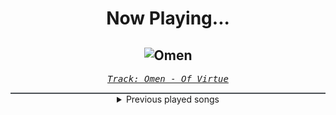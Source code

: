 <div align="center"> 
<h1>Now Playing...</h1>

![Omen](https://i.scdn.co/image/ab67616d00001e020e9b47f325bc626504b8e0ad)
--
_<samp><a href="https://open.spotify.com/track/1wO1luZHbcTLFbCSL5EFn4">Track: Omen - Of Virtue</a></samp>_

<div style="border: 1px #4B5054 solid"></div>
<details>
  <summary>
    Previous played songs
  </summary>
  <table>
    <thead>
      <tr>
        <th>
          Artist
        </th>
        <th>
          Song
        </th>
        <th>
          Link
        </th>
      </tr>
    </thead>
    <tbody>
      <tr><td>Of Virtue</td><td>Omen</td><td><a href="https://open.spotify.com/track/1wO1luZHbcTLFbCSL5EFn4">https://open.spotify.com/track/1wO1luZHbcTLFbCSL5EFn4</a></td></tr><tr><td>Our Promise</td><td>The Worst</td><td><a href="https://open.spotify.com/track/54mJoei7fXNas5Yb9AJ8Oy">https://open.spotify.com/track/54mJoei7fXNas5Yb9AJ8Oy</a></td></tr><tr><td>Our Promise</td><td>Panic Waves</td><td><a href="https://open.spotify.com/track/2UE48m09FyDdc6Ot1sGKqS">https://open.spotify.com/track/2UE48m09FyDdc6Ot1sGKqS</a></td></tr><tr><td>We Came As Romans</td><td>Plagued</td><td><a href="https://open.spotify.com/track/6xC8tcFBMMjJIyfPw66lDF">https://open.spotify.com/track/6xC8tcFBMMjJIyfPw66lDF</a></td></tr><tr><td>Our Promise</td><td>FiftyFive</td><td><a href="https://open.spotify.com/track/3lwxrFRSKVNDkACdsYkl5M">https://open.spotify.com/track/3lwxrFRSKVNDkACdsYkl5M</a></td></tr><tr><td>Windwaker</td><td>SIRENS</td><td><a href="https://open.spotify.com/track/0CacxTmYaWBnENDN4pH5yI">https://open.spotify.com/track/0CacxTmYaWBnENDN4pH5yI</a></td></tr><tr><td>Our Promise</td><td>Stay Away</td><td><a href="https://open.spotify.com/track/0UZlOO9q3e8jxBj724f6oN">https://open.spotify.com/track/0UZlOO9q3e8jxBj724f6oN</a></td></tr><tr><td>AS IT IS</td><td>Dial Tones X (feat. Holding Absence)</td><td><a href="https://open.spotify.com/track/7HlHHdXN8RJMdAA2Ujbwju">https://open.spotify.com/track/7HlHHdXN8RJMdAA2Ujbwju</a></td></tr><tr><td>Rocco Minichiello</td><td>Shadowborn (From "Solo Leveling") - Metal Version</td><td><a href="https://open.spotify.com/track/6vQ8xnai0gcr9pp08XtGDn">https://open.spotify.com/track/6vQ8xnai0gcr9pp08XtGDn</a></td></tr><tr><td>Micah Ariss</td><td>Obliterate</td><td><a href="https://open.spotify.com/track/69k94KPW9EKSELqRY4TH9m">https://open.spotify.com/track/69k94KPW9EKSELqRY4TH9m</a></td></tr><tr><td>Utsu-P</td><td>フューエル (feat. 初音ミク)</td><td><a href="https://open.spotify.com/track/0gtb3Koil3SqiU9LfM8R59">https://open.spotify.com/track/0gtb3Koil3SqiU9LfM8R59</a></td></tr><tr><td>Epica</td><td>Cross the Divide</td><td><a href="https://open.spotify.com/track/4wBQ6nLedd6HDDYrGcJuSJ">https://open.spotify.com/track/4wBQ6nLedd6HDDYrGcJuSJ</a></td></tr><tr><td>All That Remains</td><td>Cut Their Tongues Out</td><td><a href="https://open.spotify.com/track/1d8xeZTNCSJwKKcqWwBKCs">https://open.spotify.com/track/1d8xeZTNCSJwKKcqWwBKCs</a></td></tr><tr><td>Foreword</td><td>Wolves at the Gate</td><td><a href="https://open.spotify.com/track/5G4faR4H9BabH8SO6GZBYd">https://open.spotify.com/track/5G4faR4H9BabH8SO6GZBYd</a></td></tr><tr><td>Foreword</td><td>Sandman</td><td><a href="https://open.spotify.com/track/66gZ0SI5bzedbpPxb5mX0e">https://open.spotify.com/track/66gZ0SI5bzedbpPxb5mX0e</a></td></tr><tr><td>All That Remains</td><td>Let You Go</td><td><a href="https://open.spotify.com/track/6ZTDajUxjbFKkQt4O8HAWl">https://open.spotify.com/track/6ZTDajUxjbFKkQt4O8HAWl</a></td></tr><tr><td>Architects</td><td>Whiplash</td><td><a href="https://open.spotify.com/track/0vJGtSE6gs1F3sfpb9NLS0">https://open.spotify.com/track/0vJGtSE6gs1F3sfpb9NLS0</a></td></tr><tr><td>Windwaker</td><td>Arcane</td><td><a href="https://open.spotify.com/track/0bDXKUQvhUYVhR1sRpLlIV">https://open.spotify.com/track/0bDXKUQvhUYVhR1sRpLlIV</a></td></tr><tr><td>Foreword</td><td>Glass Castles</td><td><a href="https://open.spotify.com/track/6Rh2sguetyJpfjwe56CV68">https://open.spotify.com/track/6Rh2sguetyJpfjwe56CV68</a></td></tr><tr><td>ONI</td><td>Erase</td><td><a href="https://open.spotify.com/track/4tiR5IBGNvKknN7qaKyze6">https://open.spotify.com/track/4tiR5IBGNvKknN7qaKyze6</a></td></tr>
    </tbody>
  </table>
</details>

</div>
